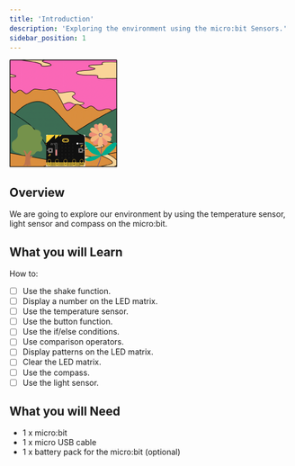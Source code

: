 ```yaml
---
title: 'Introduction'
description: 'Exploring the environment using the micro:bit Sensors.'
sidebar_position: 1
---
```


![Enviro Sensing cover](./img/EnviroSensing.png)

## Overview

We are going to explore our environment by using the temperature sensor, light sensor and compass on the micro:bit.

## What you will Learn

How to:

- [ ] Use the shake function.
- [ ] Display a number on the LED matrix.
- [ ] Use the temperature sensor.
- [ ] Use the button function.
- [ ] Use the if/else conditions.
- [ ] Use comparison operators.
- [ ] Display patterns on the LED matrix.
- [ ] Clear the LED matrix.
- [ ] Use the compass.
- [ ] Use the light sensor.

## What you will Need

- 1 x micro:bit
- 1 x micro USB cable
- 1 x battery pack for the micro:bit (optional)